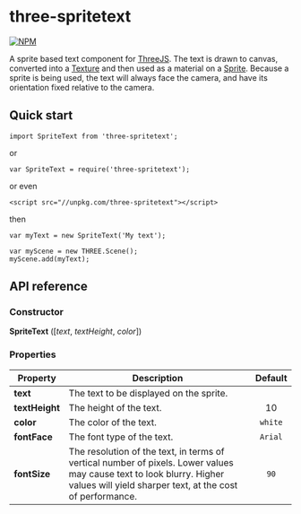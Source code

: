 # three-spritetext

[![NPM](https://nodei.co/npm/three-forcegraph.png?compact=true)](https://nodei.co/npm/three-forcegraph/)

A sprite based text component for [ThreeJS](https://threejs.org/). The text is drawn to canvas, converted into a [Texture](https://threejs.org/docs/#api/textures/Texture) and then used as a material on a [Sprite](https://threejs.org/docs/#api/objects/Sprite).
Because a sprite is being used, the text will always face the camera, and have its orientation fixed relative to the camera.

## Quick start

```
import SpriteText from 'three-spritetext';
```
or
```
var SpriteText = require('three-spritetext');
```
or even
```
<script src="//unpkg.com/three-spritetext"></script>
```
then
```
var myText = new SpriteText('My text');

var myScene = new THREE.Scene();
myScene.add(myText);
```

## API reference

### Constructor

<b>SpriteText</b> ([<i>text</i>, <i>textHeight</i>, <i>color</i>])

### Properties

| Property | Description | Default |
| --- | --- | :--: |
| <b>text</b> | The text to be displayed on the sprite. ||
| <b>textHeight</b> | The height of the text. | 10 |
| <b>color</b> | The color of the text. | `white` |
| <b>fontFace</b> | The font type of the text. | `Arial` |
| <b>fontSize</b> | The resolution of the text, in terms of vertical number of pixels. Lower values may cause text to look blurry. Higher values will yield sharper text, at the cost of performance. | `90` |
